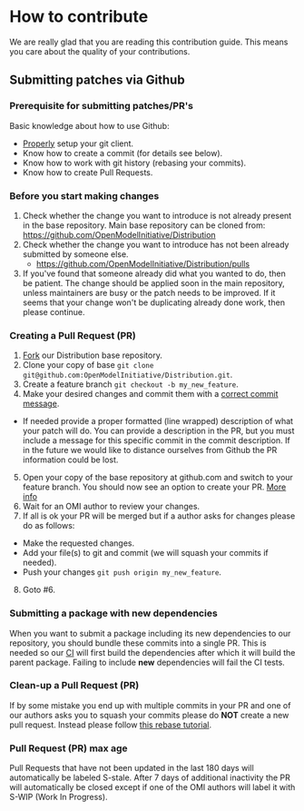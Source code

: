 # How to contribute

We are really glad that you are reading this contribution guide.
This means you care about the quality of your contributions.

## Submitting patches via Github

### Prerequisite for submitting patches/PR's

Basic knowledge about how to use Github:

* [Properly](https://git-scm.com/book/en/v2/Getting-Started-First-Time-Git-Setup) setup your git client.
* Know how to create a commit (for details see below).
* Know how to work with git history (rebasing your commits).
* Know how to create Pull Requests.

### Before you start making changes

1. Check whether the change you want to introduce is not already present in the base repository.
   Main base repository can be cloned from: https://github.com/OpenModelInitiative/Distribution
2. Check whether the change you want to introduce has not been already submitted by someone else.
    - https://github.com/OpenModelInitiative/Distribution/pulls
3. If you've found that someone already did what you wanted to do, then be patient. The change should be applied soon in
   the main repository, unless maintainers are busy or the patch needs to be improved.
   If it seems that your change won't be duplicating already done work, then please continue.

### Creating a Pull Request (PR)

1. [Fork](https://help.github.com/articles/fork-a-repo/) our Distribution base repository.
2. Clone your copy of base `git clone git@github.com:OpenModelInitiative/Distribution.git`.
3. Create a feature branch `git checkout -b my_new_feature`.
4. Make your desired changes and commit them with
   a [correct commit message](https://git-scm.com/book/ch5-2.html#Commit-Guidelines).

* If needed provide a proper formatted (line wrapped) description of what your patch will do. You can provide a
  description in the PR, but you must include a message for this specific commit in the commit description. If in the
  future we would like to distance ourselves from Github the PR information could be lost.

5. Open your copy of the base repository at github.com and switch to your feature branch. You should now see an option
   to create your PR. [More info](https://help.github.com/articles/creating-a-pull-request/)
6. Wait for an OMI author to review your changes.
7. If all is ok your PR will be merged but if a author asks for changes please do as follows:

* Make the requested changes.
* Add your file(s) to git and commit (we will squash your commits if needed).
* Push your changes `git push origin my_new_feature`.

8. Goto #6.

### Submitting a package with new dependencies

When you want to submit a package including its new dependencies to our repository, you should bundle these commits into
a single PR.
This is needed so our [CI](https://en.wikipedia.org/wiki/Continuous_integration) will first build the dependencies after
which it will build the parent package.
Failing to include __new__ dependencies will fail the CI tests.

### Clean-up a Pull Request (PR)

If by some mistake you end up with multiple commits in your PR and one of our authors asks you to squash your commits
please do __NOT__ create a new pull request.
Instead please
follow [this rebase tutorial](https://git-scm.com/book/en/v2/Git-Tools-Rewriting-History#Changing-Multiple-Commit-Messages).

### Pull Request (PR) max age

Pull Requests that have not been updated in the last 180 days will automatically be labeled S-stale. After 7 days of
additional inactivity the PR will automatically be closed except if one of the OMI authors will label it with
S-WIP (Work In Progress).
